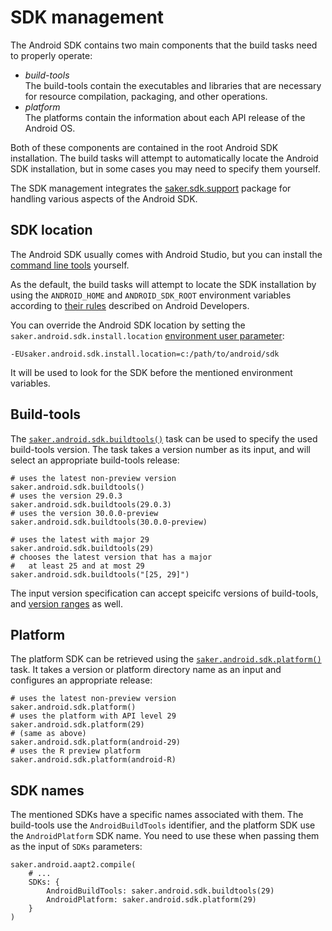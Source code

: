 # SDK management

The Android SDK contains two main components that the build tasks need to properly operate:

* *build-tools*\
  The build-tools contain the executables and libraries that are necessary for resource compilation, packaging, and other operations. 
* *platform* \
  The platforms contain the information about each API release of the Android OS.

Both of these components are contained in the root Android SDK installation. The build tasks will attempt to automatically locate the Android SDK installation, but in some cases you may need to specify them yourself.

The SDK management integrates the [saker.sdk.support](root:/saker.sdk.support/doc/index.html) package for handling various aspects of the Android SDK. 

## SDK location

The Android SDK usually comes with Android Studio, but you can install the [command line tools](https://developer.android.com/studio#command-tools) yourself.

As the default, the build tasks will attempt to locate the SDK installation by using the `ANDROID_HOME` and `ANDROID_SDK_ROOT` environment variables according to [their rules](https://developer.android.com/studio/command-line/variables#android_sdk_root) described on Android Developers.

You can override the Android SDK location by setting the `saker.android.sdk.install.location` [environment user parameter](root:/saker.build/doc/guide/envconfig.html):

```plaintext
-EUsaker.android.sdk.install.location=c:/path/to/android/sdk
```

It will be used to look for the SDK before the mentioned environment variables.

## Build-tools

The [`saker.android.sdk.buildtools()`](/taskdoc/saker.android.sdk.buildtools.html) task can be used to specify the used build-tools version. The task takes a version number as its input, and will select an appropriate build-tools release:

```sakerscript
# uses the latest non-preview version
saker.android.sdk.buildtools()
# uses the version 29.0.3
saker.android.sdk.buildtools(29.0.3)
# uses the version 30.0.0-preview
saker.android.sdk.buildtools(30.0.0-preview)

# uses the latest with major 29
saker.android.sdk.buildtools(29)
# chooses the latest version that has a major
#   at least 25 and at most 29
saker.android.sdk.buildtools("[25, 29]")
```

The input version specification can accept speicifc versions of build-tools, and [version ranges](root:/saker.nest/doc/userguide/versioning.html#version-ranges) as well.

## Platform

The platform SDK can be retrieved using the [`saker.android.sdk.platform()`](/taskdoc/saker.android.sdk.platform.html) task. It takes a version or platform directory name as an input and configures an appropriate release:

```sakerscript
# uses the latest non-preview version
saker.android.sdk.platform()
# uses the platform with API level 29
saker.android.sdk.platform(29)
# (same as above)
saker.android.sdk.platform(android-29)
# uses the R preview platform
saker.android.sdk.platform(android-R)
```

## SDK names

The mentioned SDKs have a specific names associated with them. The build-tools use the `AndroidBuildTools` identifier, and the platform SDK use the `AndroidPlatform` SDK name. You need to use these when passing them as the input of `SDKs` parameters:

```sakerscript
saker.android.aapt2.compile(
	# ...
	SDKs: {
		AndroidBuildTools: saker.android.sdk.buildtools(29)
		AndroidPlatform: saker.android.sdk.platform(29)
	}
)
```
